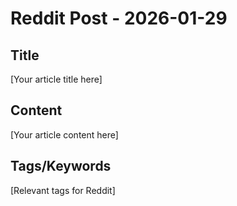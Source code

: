 # Reddit Post - 2026-01-29

## Title
[Your article title here]

## Content
[Your article content here]

## Tags/Keywords
[Relevant tags for Reddit]
